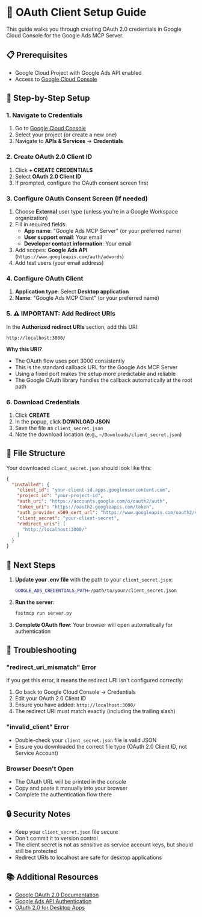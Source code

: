 # 🔐 OAuth Client Setup Guide

This guide walks you through creating OAuth 2.0 credentials in Google Cloud Console for the Google Ads MCP Server.

## 📋 Prerequisites

- Google Cloud Project with Google Ads API enabled
- Access to [Google Cloud Console](https://console.cloud.google.com/)

## 🚀 Step-by-Step Setup

### 1. Navigate to Credentials

1. Go to [Google Cloud Console](https://console.cloud.google.com/)
2. Select your project (or create a new one)
3. Navigate to **APIs & Services** → **Credentials**

### 2. Create OAuth 2.0 Client ID

1. Click **+ CREATE CREDENTIALS**
2. Select **OAuth 2.0 Client ID**
3. If prompted, configure the OAuth consent screen first

### 3. Configure OAuth Consent Screen (if needed)

1. Choose **External** user type (unless you're in a Google Workspace organization)
2. Fill in required fields:
   - **App name**: "Google Ads MCP Server" (or your preferred name)
   - **User support email**: Your email
   - **Developer contact information**: Your email
3. Add scopes: **Google Ads API** (`https://www.googleapis.com/auth/adwords`)
4. Add test users (your email address)

### 4. Configure OAuth Client

1. **Application type**: Select **Desktop application**
2. **Name**: "Google Ads MCP Client" (or your preferred name)

### 5. ⚠️ **IMPORTANT: Add Redirect URIs**

In the **Authorized redirect URIs** section, add this URI:

```
http://localhost:3000/
```

**Why this URI?**
- The OAuth flow uses port 3000 consistently
- This is the standard callback URL for the Google Ads MCP Server
- Using a fixed port makes the setup more predictable and reliable
- The Google OAuth library handles the callback automatically at the root path

### 6. Download Credentials

1. Click **CREATE**
2. In the popup, click **DOWNLOAD JSON**
3. Save the file as `client_secret.json`
4. Note the download location (e.g., `~/Downloads/client_secret.json`)

## 📁 File Structure

Your downloaded `client_secret.json` should look like this:

```json
{
  "installed": {
    "client_id": "your-client-id.apps.googleusercontent.com",
    "project_id": "your-project-id",
    "auth_uri": "https://accounts.google.com/o/oauth2/auth",
    "token_uri": "https://oauth2.googleapis.com/token",
    "auth_provider_x509_cert_url": "https://www.googleapis.com/oauth2/v1/certs",
    "client_secret": "your-client-secret",
    "redirect_uris": [
      "http://localhost:3000/"
    ]
  }
}
```

## 🔧 Next Steps

1. **Update your .env file** with the path to your `client_secret.json`:
   ```bash
   GOOGLE_ADS_CREDENTIALS_PATH=/path/to/your/client_secret.json
   ```

2. **Run the server**:
   ```bash
   fastmcp run server.py
   ```

3. **Complete OAuth flow**: Your browser will open automatically for authentication

## 🚨 Troubleshooting

### "redirect_uri_mismatch" Error

If you get this error, it means the redirect URI isn't configured correctly:

1. Go back to Google Cloud Console → Credentials
2. Edit your OAuth 2.0 Client ID
3. Ensure you have added: `http://localhost:3000/`
4. The redirect URI must match exactly (including the trailing slash)

### "invalid_client" Error

- Double-check your `client_secret.json` file is valid JSON
- Ensure you downloaded the correct file type (OAuth 2.0 Client ID, not Service Account)

### Browser Doesn't Open

- The OAuth URL will be printed in the console
- Copy and paste it manually into your browser
- Complete the authentication flow there

## 🔒 Security Notes

- Keep your `client_secret.json` file secure
- Don't commit it to version control
- The client secret is not as sensitive as service account keys, but should still be protected
- Redirect URIs to localhost are safe for desktop applications

## 📚 Additional Resources

- [Google OAuth 2.0 Documentation](https://developers.google.com/identity/protocols/oauth2)
- [Google Ads API Authentication](https://developers.google.com/google-ads/api/docs/oauth/overview)
- [OAuth 2.0 for Desktop Apps](https://developers.google.com/identity/protocols/oauth2/native-app) 